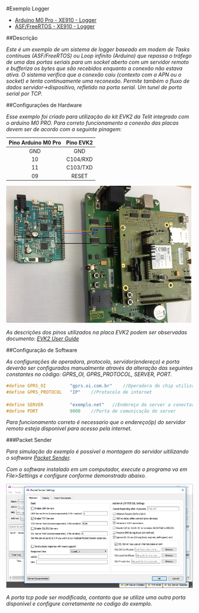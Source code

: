#Exemplo Logger

* [Arduino M0 Pro - XE910 - Logger](arduino\Telit_libs\examples\Telit_Modem\Telit_Modem_HE910G_Logger\Telit_Modem_HE910G_Logger.ino)
* [ASF/FreeRTOS - XE910 - Logger](asf\examples\he910\Logger.rar)

##Descrição

*Este é um exemplo de um sistema de logger baseado em modem de Tasks contínuas (ASF/FreeRTOS) ou Loop infinito (Arduino) 
que repassa o tráfego de uma das portas seriais para um socket aberto com um servidor remoto e 
bufferiza os bytes que são recebidos enquanto a conexão não estava ativa. 
O sistema verifica que a conexão caiu (contexto com a APN ou o socket) e tenta continuamente uma reconexão. 
Permite também o fluxo de dados servidor->dispositivo, refletido na porta serial. Um tunel de porta serial por TCP.*


##Configurações de Hardware

*Esse exemplo foi criado para utilização do kit EVK2 da Telit integrado com o arduino M0 PRO.
Para correto funcionamento a conexão das placas devem ser de acordo com a seguinte pinagem:*
 
Pino Arduino M0 Pro | Pino EVK2
:------------------:|:----------:
        GND         | GND    
         10         |C104/RXD
         11         |C103/TXD
         09         |RESET   

![](images/arduino.png?400)

*As descrições dos pinos utilizados na placa EVK2 podem ser observadas documento: [EVK2 User Guide](https://www.telit.com/wp-content/uploads/2017/09/1vv0300704_EVK2_User_Guide_Rev21.pdf)*

##Configuração de Software

*As configurações de operadora, protocolo, servidor(endereço) e porta deverão ser configurados manualmente através da alteração das seguintes constantes no código: GPRS_OI, GPRS_PROTOCOL, SERVER, PORT.* 

```C++
#define GPRS_OI         "gprs.oi.com.br"	//Operadora do chip utilizado
#define GPRS_PROTOCOL   "IP"	//Protocolo de internet

#define SERVER          "exemplo.net"	//Endereço do server a conectar
#define PORT            9000	//Porta de comunicação do server
```
*Para funcionamento correto é necessario que o endereço(ip) do servidor remoto esteja disponivel para acesso pela internet.*

###Packet Sender

*Para simulação do exemplo é possivel a montagem do servidor uitilizando o software [Packet Sender](https://packetsender.com/download).*

*Com o software instalado em um computador, execute o programa va em File>Settings e configure conforme demonstrado abaixo.* 

![](images/ex_packsender1.png)

*A porta tcp pode ser modificada, contanto que se utilize uma outra porta disponivel e configure corretamente no codigo do exemplo.*


